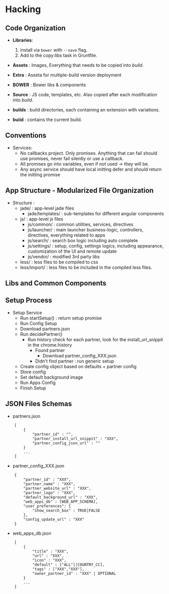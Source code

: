 # Hacking

## Code Organization

- **Libraries**:
    1. install via `bower` with `--save` flag.
    2. Add to the copy:libs task in Gruntfile.

- **Assets** : Images, Everything that needs to be copied into *build*.
- **Extra**  : Asseta for multiple-build version deployment
- **BOWER**  : Bower libs & components
- **Source** : JS code, templates, etc. Also copied after each modification into *build*.
- **builds** : build directories, each containing an extension with variations.
- **buiid**  : contains the current build.

## Conventions
- Services:
    - No callbacks project. Only promises. Anything that can fail should use promises, never fail silently or use a callback.
    - All promises go into variables, even if not used -> they will be.
    - Any async service should have local initting defer and should return the initting promise

## App Structure - Modularized File Organization
- Structure :
    - jade/ : app-level jade files
        - jade/templates/ : sub-templates for different angular components
    - js/ : app-level js files
        - js/common/ : common utilities, services, directives
        - js/launcher/ : main launcher business-logic, controllers, directives, everything related to apps
        - js/search/ : search box logic including auto complete
        - js/settings/ : setup, config, settings logics, including appearance, customization of the UI and remote update
        - js/vendor/ : modified 3rd party libs
    - less/ : less files to be compiled to css
    - less/import/ : less files to be included in the compiled less files.

## Libs and Common Components

## Setup Process
- Setup Service
    - Run startSetup() : return setup promise
    - Run Config Setup
    - Download partners.json
    - Run decidePartner()
        - Run history check for each partner, look for the install_url_snippit in the chrome.history
            - Found partner
                - Download partner_config_XXX.json
            - Didn't find partner : run generic setup
    - Create config object based on defaults + partner config
    - Store config
    - Set default background image
    - Run Apps Config
    - Finish Setup

## JSON Files Schemas
- partners.json
```
    [
        {
            "partner_id" : "",
            "partner_install_url_snippit" : "XXX",
            "partner_config_json_url" : ""
        }
        ...
    ]
```
- partner_config_XXX.json
```
    {
        "partner_id" : "XXX",
        "partner_name" : "XXX",
        "partner_website_url" : "XXX",
        "partner_logo" : "XXX",
        "default_background_url" : "XXX",
        "web_apps_db" : [WEB_APP_SCHEMA],
        "user_preferences": {
            "show_search_box" : TRUE|FALSE
        },
        "config_update_url" : "XXX"
    }
```
- web_apps_db.json
```
    [
        {
            "title" : "XXX",
            "url" : "XXX",
            "icon" : "XXX",
            "default" : ["ALL"||COUNTRY_CC],
            "tags" : ["XXX","XXX"],
            "owner_partner_id" : "XXX" | OPTIONAL
        }
        ...
    ]
```


